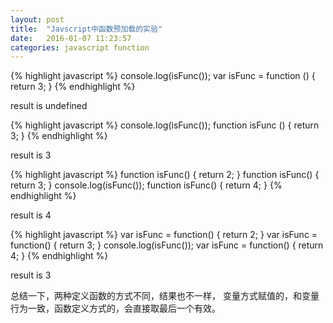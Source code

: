 ```yaml
---
layout: post
title:  "Javscript中函数预加载的实验"
date:   2016-01-07 11:23:57
categories: javascript function
---
```



{% highlight javascript %}
console.log(isFunc());
var isFunc = function () {
  return 3;
}
{% endhighlight %}

result is undefined

{% highlight javascript %}
console.log(isFunc());
function isFunc () {
  return 3;
}
{% endhighlight %}

result is 3

{% highlight javascript %}
function isFunc() {
  return 2;
}
function isFunc() {
  return 3;
}
console.log(isFunc());
function isFunc() {
  return 4;
}
{% endhighlight %}

result is 4

{% highlight javascript %}
var isFunc = function() {
  return 2;
}
var isFunc = function() {
  return 3;
}
console.log(isFunc());
var isFunc = function() {
  return 4;
}
{% endhighlight %}

result is 3

总结一下，两种定义函数的方式不同，结果也不一样，
变量方式赋值的，和变量行为一致，函数定义方式的，会直接取最后一个有效。
